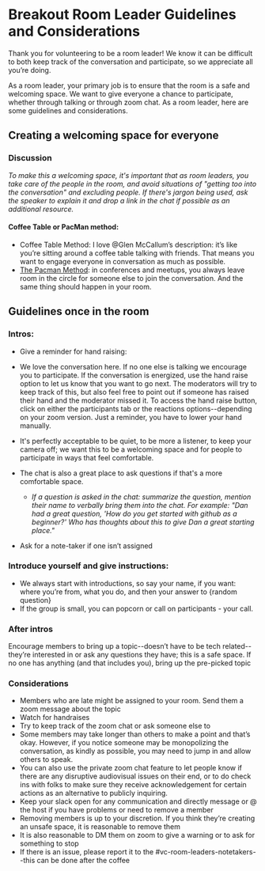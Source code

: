# Breakout Room Leader Guidelines and Considerations

Thank you for volunteering to be a room leader! We know it can be difficult to both keep track of the conversation and participate, so we appreciate all you’re doing.

As a room leader, your primary job is to ensure that the room is a safe and welcoming space. We want to give everyone a chance to participate, whether through talking or through zoom chat. As a room leader, here are some guidelines and considerations.

## Creating a welcoming space for everyone
### Discussion
_To make this a welcoming space, it's important that as room leaders, you take care of the people in the room, and avoid situations of "getting too into the conversation" and excluding people. If there's jargon being used, ask the speaker to explain it and drop a link in the chat if possible as an additional resource._

#### Coffee Table or PacMan method:
- Coffee Table Method: I love @Glen McCallum’s description: it’s like you’re sitting around a coffee table talking with friends. That means you want to engage everyone in conversation as much as possible.
- [The Pacman Method](https://www.ericholscher.com/blog/2017/aug/2/pacman-rule-conferences/): in conferences and meetups, you always leave room in the circle for someone else to join the conversation. And the same thing should happen in your room. 

## Guidelines once in the room
### Intros:
- Give a reminder for hand raising:
- We love the conversation here. If no one else is talking we encourage you to participate. If the conversation is energized, use the hand raise option to let us know that you want to go next. The moderators will try to keep track of this, but also feel free to point out if someone has raised their hand and the moderator missed it. To access the hand raise button, click on either the participants tab or the reactions options--depending on your zoom version. Just a reminder, you have to lower your hand manually.
- It's perfectly acceptable to be quiet, to be more a listener, to keep your camera off; we want this to be a welcoming space and for people to participate in ways that feel comfortable.
- The chat is also a great place to ask questions if that's a more comfortable space.
    - _If a question is asked in the chat: summarize the question, mention their name to verbally bring them into the chat. For example: "Dan had a great question, 'How do you get started with github as a beginner?' Who has thoughts about this to give Dan a great starting place."_

- Ask for a note-taker if one isn’t assigned
### Introduce yourself and give instructions: 
- We always start with introductions, so say your name, if you want: where you’re from, what you do, and then your answer to {random question}
- If the group is small, you can popcorn or call on participants - your call.

### After intros
Encourage members to bring up a topic--doesn’t have to be tech related--they’re  interested in or ask any questions they have; this is a safe space.
If no one has anything (and that includes you), bring up the pre-picked topic

### Considerations
- Members who are late might be assigned to your room. Send them a zoom message about the topic 
- Watch for handraises
- Try to keep track of the zoom chat or ask someone else to
- Some members may take longer than others to make a point and that’s okay. However, if you notice someone may be monopolizing the conversation, as kindly as possible, you may need to jump in and allow others to speak.
- You can also use the private zoom chat feature to let people know if there are any disruptive audiovisual issues on their end, or to do check ins with folks to make sure they receive acknowledgement for certain actions as an alternative to publicly inquiring.
- Keep your slack open for any communication and directly message or @ the host if you have problems or need to remove a member
- Removing members is up to your discretion. If you think they’re creating an unsafe space, it is reasonable to remove them
- It is also reasonable to DM them on zoom to give a warning or to ask for something to stop
- If there is an issue, please report it to the #vc-room-leaders-notetakers--this can be done after the coffee

